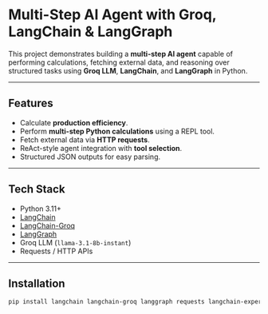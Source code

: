 # Multi-Step AI Agent with Groq, LangChain & LangGraph

This project demonstrates building a **multi-step AI agent** capable of performing calculations, fetching external data, and reasoning over structured tasks using **Groq LLM**, **LangChain**, and **LangGraph** in Python.

---

## **Features**

- Calculate **production efficiency**.
- Perform **multi-step Python calculations** using a REPL tool.
- Fetch external data via **HTTP requests**.
- ReAct-style agent integration with **tool selection**.
- Structured JSON outputs for easy parsing.

---

## **Tech Stack**

- Python 3.11+
- [LangChain](https://python.langchain.com)
- [LangChain-Groq](https://pypi.org/project/langchain-groq/)
- [LangGraph](https://langchain-ai.github.io/langgraph/)
- Groq LLM (`llama-3.1-8b-instant`)
- Requests / HTTP APIs

---

## **Installation**

```bash
pip install langchain langchain-groq langgraph requests langchain-experimental==0.3.5rc1
